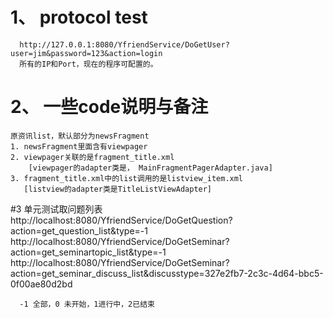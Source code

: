 # 1、 protocol test
      http://127.0.0.1:8080/YfriendService/DoGetUser?user=jim&password=123&action=login
      所有的IP和Port，现在的程序可配置的。
      
# 2、 一些code说明与备注
    原资讯list，默认部分为newsFragment
    1. newsFragment里面含有viewpager
    2. viewpager关联的是fragment_title.xml
        [viewpager的adapter类是， MainFragmentPagerAdapter.java]
    3. fragment_title.xml中的list调用的是listview_item.xml
       [listview的adapter类是TitleListViewAdapter]
#3 单元测试取问题列表 
    http://localhost:8080/YfriendService/DoGetQuestion?action=get_question_list&type=-1
    http://localhost:8080/YfriendService/DoGetSeminar?action=get_seminartopic_list&type=-1
     http://localhost:8080/YfriendService/DoGetSeminar?action=get_seminar_discuss_list&discusstype=327e2fb7-2c3c-4d64-bbc5-0f00ae80d2bd
    
      -1 全部，0 未开始，1进行中，2已结束
    